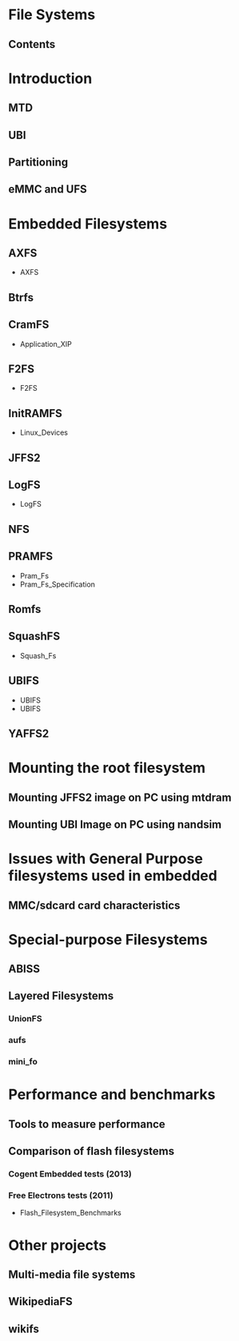 # File Systems
## Contents
# Introduction
## MTD
## UBI
## Partitioning
## eMMC and UFS
# Embedded Filesystems
## AXFS
* AXFS
## Btrfs
## CramFS
* Application_XIP
## F2FS
* F2FS
## InitRAMFS
* Linux_Devices
## JFFS2
## LogFS
* LogFS
## NFS
## PRAMFS
* Pram_Fs
* Pram_Fs_Specification
## Romfs
## SquashFS
* Squash_Fs
## UBIFS
* UBIFS
* UBIFS
## YAFFS2
# Mounting the root filesystem
## Mounting JFFS2 image on PC using mtdram
## Mounting UBI Image on PC using nandsim
# Issues with General Purpose filesystems used in embedded
## MMC/sdcard card characteristics
# Special-purpose Filesystems
## ABISS
## Layered Filesystems
### UnionFS
### aufs
### mini\_fo
# Performance and benchmarks
## Tools to measure performance
## Comparison of flash filesystems
### Cogent Embedded tests (2013)
### Free Electrons tests (2011)
* Flash_Filesystem_Benchmarks
# Other projects
## Multi-media file systems
## WikipediaFS
## wikifs
